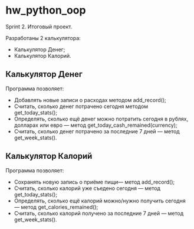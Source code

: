 # hw_python_oop
Sprint 2. Итоговый проект.

Разработаны 2 калькулятора:
- Калькулятор Денег;
- Калькулятор Калорий.

Калькулятор Денег
-----------------
Программа позволяет:
- Добавлять новые записи о расходах методом add_record();
- Считать, сколько денег потрачено сегодня методом get_today_stats();
- Определять, сколько ещё денег можно потратить сегодня в рублях, долларах или евро — метод get_today_cash_remained(currency);
- Считать, сколько денег потрачено за последние 7 дней — метод get_week_stats().

Калькулятор Калорий
-----------------
Программа позволяет:
- Сохранять новую запись о приёме пищи— метод add_record();
- Считать, сколько калорий уже съедено сегодня — метод get_today_stats();
- Определять, сколько ещё калорий можно/нужно получить сегодня — метод get_calories_remained();
- Считать, сколько калорий получено за последние 7 дней — метод get_week_stats().

